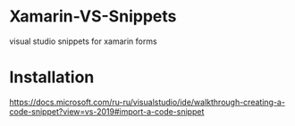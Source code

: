 # Xamarin-VS-Snippets
visual studio snippets for xamarin forms

# Installation
https://docs.microsoft.com/ru-ru/visualstudio/ide/walkthrough-creating-a-code-snippet?view=vs-2019#import-a-code-snippet
